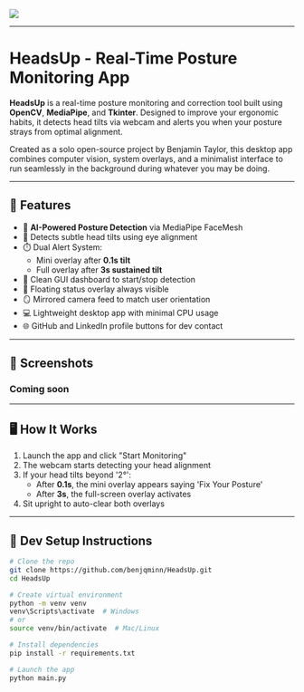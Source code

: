 <p>
  <img src="assets/HeadsUp_Logo.png"/>
</p>

---

# HeadsUp - Real-Time Posture Monitoring App

**HeadsUp** is a real-time posture monitoring and correction tool built using **OpenCV**, **MediaPipe**, and **Tkinter**. Designed to improve your ergonomic habits, it detects head tilts via webcam and alerts you when your posture strays from optimal alignment.

Created as a solo open-source project by Benjamin Taylor, this desktop app combines computer vision, system overlays, and a minimalist interface to run seamlessly in the background during whatever you may be doing.

---

## 🔧 Features

- 🧠 **AI-Powered Posture Detection** via MediaPipe FaceMesh  
- 🎯 Detects subtle head tilts using eye alignment
- ⏱️ Dual Alert System:
  - Mini overlay after **0.1s tilt**
  - Full overlay after **3s sustained tilt**
- 🔲 Clean GUI dashboard to start/stop detection
- 📌 Floating status overlay always visible
- 🪞 Mirrored camera feed to match user orientation
- 💻 Lightweight desktop app with minimal CPU usage
- 🌐 GitHub and LinkedIn profile buttons for dev contact

---

## 🚀 Screenshots

### Coming soon
---

## 🖥️ How It Works

1. Launch the app and click "Start Monitoring"
2. The webcam starts detecting your head alignment
3. If your head tilts beyond '2°':
   - After **0.1s**, the mini overlay appears saying 'Fix Your Posture'
   - After **3s**, the full-screen overlay activates
4. Sit upright to auto-clear both overlays

---

## 🧪 Dev Setup Instructions

```bash
# Clone the repo
git clone https://github.com/benjqminn/HeadsUp.git
cd HeadsUp

# Create virtual environment
python -m venv venv
venv\Scripts\activate  # Windows
# or
source venv/bin/activate  # Mac/Linux

# Install dependencies
pip install -r requirements.txt

# Launch the app
python main.py
